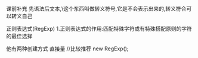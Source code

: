 课前补充
先语法后文本,\这个东西叫做转义符号,它是不会表示出来的,转义符合可以转义自己

正则表达式(RegExp)
1.正则表达式的作用:匹配特殊字符或有特殊搭配原则的字符的最佳选择

他有两种创建方式
直接量  //比较推荐
new RegExp();

